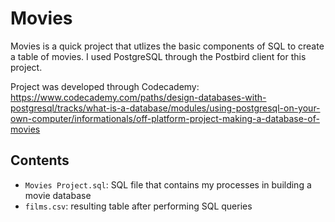 # Movies

Movies is a quick project that utlizes the basic components of SQL to create a table of movies.
I used PostgreSQL through the Postbird client for this project.

Project was developed through Codecademy:
https://www.codecademy.com/paths/design-databases-with-postgresql/tracks/what-is-a-database/modules/using-postgresql-on-your-own-computer/informationals/off-platform-project-making-a-database-of-movies

## Contents
- `Movies Project.sql`: SQL file that contains my processes in building a movie database
- `films.csv`: resulting table after performing SQL queries
